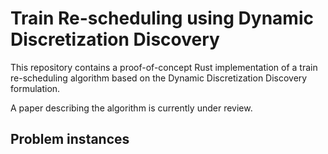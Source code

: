 # Train Re-scheduling using Dynamic Discretization Discovery

This repository contains a proof-of-concept Rust implementation of a train
re-scheduling algorithm based on the Dynamic Discretization Discovery formulation.

A paper describing the algorithm is currently under review. 

## Problem instances


